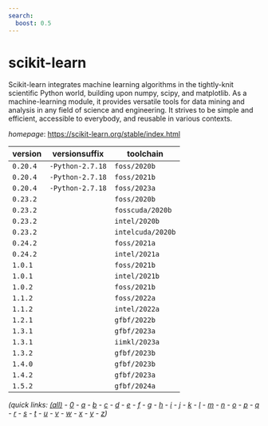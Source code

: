 ```yaml
---
search:
  boost: 0.5
---
```

# scikit-learn

Scikit-learn integrates machine learning algorithms in the tightly-knit scientific Python world, building upon numpy, scipy, and matplotlib. As a machine-learning module, it provides versatile tools for data mining and analysis in any field of science and engineering. It strives to be simple and efficient, accessible to everybody, and reusable in various contexts.

*homepage*: <https://scikit-learn.org/stable/index.html>

version | versionsuffix | toolchain
--------|---------------|----------
``0.20.4`` | ``-Python-2.7.18`` | ``foss/2020b``
``0.20.4`` | ``-Python-2.7.18`` | ``foss/2021b``
``0.20.4`` | ``-Python-2.7.18`` | ``foss/2023a``
``0.23.2`` |  | ``foss/2020b``
``0.23.2`` |  | ``fosscuda/2020b``
``0.23.2`` |  | ``intel/2020b``
``0.23.2`` |  | ``intelcuda/2020b``
``0.24.2`` |  | ``foss/2021a``
``0.24.2`` |  | ``intel/2021a``
``1.0.1`` |  | ``foss/2021b``
``1.0.1`` |  | ``intel/2021b``
``1.0.2`` |  | ``foss/2021b``
``1.1.2`` |  | ``foss/2022a``
``1.1.2`` |  | ``intel/2022a``
``1.2.1`` |  | ``gfbf/2022b``
``1.3.1`` |  | ``gfbf/2023a``
``1.3.1`` |  | ``iimkl/2023a``
``1.3.2`` |  | ``gfbf/2023b``
``1.4.0`` |  | ``gfbf/2023b``
``1.4.2`` |  | ``gfbf/2023a``
``1.5.2`` |  | ``gfbf/2024a``


*(quick links: [(all)](../index.md) - [0](../0/index.md) - [a](../a/index.md) - [b](../b/index.md) - [c](../c/index.md) - [d](../d/index.md) - [e](../e/index.md) - [f](../f/index.md) - [g](../g/index.md) - [h](../h/index.md) - [i](../i/index.md) - [j](../j/index.md) - [k](../k/index.md) - [l](../l/index.md) - [m](../m/index.md) - [n](../n/index.md) - [o](../o/index.md) - [p](../p/index.md) - [q](../q/index.md) - [r](../r/index.md) - [s](../s/index.md) - [t](../t/index.md) - [u](../u/index.md) - [v](../v/index.md) - [w](../w/index.md) - [x](../x/index.md) - [y](../y/index.md) - [z](../z/index.md))*

